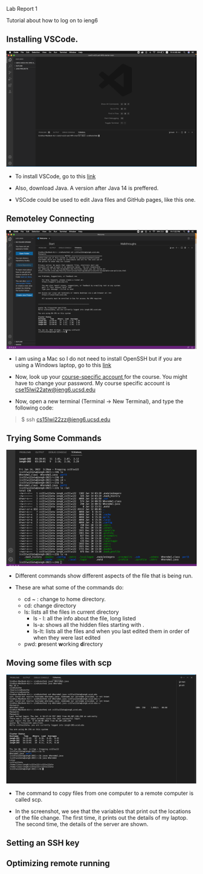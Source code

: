 Lab Report 1


Tutorial about how to log on to ieng6

## Installing VSCode. 
![Image](SS1.png)

* To install VSCode, go to this [link](https://code.visualstudio.com/)

* Also, download Java. A version after Java 14 is preffered. 

* VSCode could be used to edit Java files and GitHub pages, like this one. 


## Remoteley Connecting
![Image](SS2.png)

* I am using a Mac so I do not need to install OpenSSH but if you are using a Windows laptop, go to this [link](https://docs.microsoft.com/en-us/windows-server/administration/openssh/openssh_install_firstuse)

* Now, look up your [course-specific account ](https://sdacs.ucsd.edu/~icc/index.php) for the course. You might have to change your password. My course specific account is cse15lwi22atw@ieng6.ucsd.edu

* Now, open a new terminal (Terminal -> New Terminal), and type the following code: 
> $ ssh cs15lwi22zz@ieng6.ucsd.edu



## Trying Some Commands
![Image](SS3.png)
* Different commands show different aspects of the file that is being run. 

* These are what some of the commands do:
    * cd ~ : change to home directory. 
    * cd: change directory
    * ls: lists all the files in current directory
        * ls - l: all the info about the file, long listed
        * ls-a: shows all the hidden files starting with .
        * ls-lt: lists all the files and when you last edited them in order of when they were last edited
    * pwd: **p**resent **w**orking **d**irectory




## Moving some files with scp
![Image](SS4.png)

* The command to copy files from one computer to a remote computer is called scp. 

* In the screenshot, we see that the variables that print out the locations of the file change. The first time, it prints out the details of my laptop. The second time, the details of the server are shown. 


## Setting an SSH key 

## Optimizing remote running